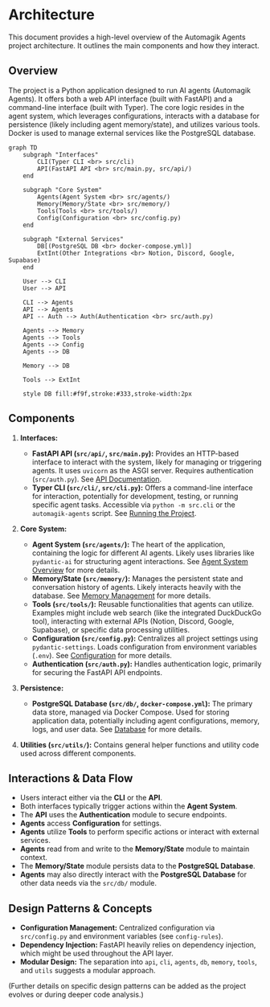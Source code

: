 # Architecture

This document provides a high-level overview of the Automagik Agents project architecture. It outlines the main components and how they interact.

## Overview

The project is a Python application designed to run AI agents (Automagik Agents). It offers both a web API interface (built with FastAPI) and a command-line interface (built with Typer). The core logic resides in the agent system, which leverages configurations, interacts with a database for persistence (likely including agent memory/state), and utilizes various tools. Docker is used to manage external services like the PostgreSQL database.

```mermaid
graph TD
    subgraph "Interfaces"
        CLI(Typer CLI <br> src/cli)
        API(FastAPI API <br> src/main.py, src/api/)
    end

    subgraph "Core System"
        Agents(Agent System <br> src/agents/)
        Memory(Memory/State <br> src/memory/)
        Tools(Tools <br> src/tools/)
        Config(Configuration <br> src/config.py)
    end

    subgraph "External Services"
        DB[(PostgreSQL DB <br> docker-compose.yml)]
        ExtInt(Other Integrations <br> Notion, Discord, Google, Supabase)
    end

    User --> CLI
    User --> API

    CLI --> Agents
    API --> Agents
    API -- Auth --> Auth(Authentication <br> src/auth.py)

    Agents --> Memory
    Agents --> Tools
    Agents --> Config
    Agents --> DB

    Memory --> DB

    Tools --> ExtInt

    style DB fill:#f9f,stroke:#333,stroke-width:2px
```

## Components

1.  **Interfaces:**
    *   **FastAPI API (`src/api/`, `src/main.py`):** Provides an HTTP-based interface to interact with the system, likely for managing or triggering agents. It uses `uvicorn` as the ASGI server. Requires authentication (`src/auth.py`). See [API Documentation](./api.md).
    *   **Typer CLI (`src/cli/`, `src/cli.py`):** Offers a command-line interface for interaction, potentially for development, testing, or running specific agent tasks. Accessible via `python -m src.cli` or the `automagik-agents` script. See [Running the Project](./running.md).

2.  **Core System:**
    *   **Agent System (`src/agents/`):** The heart of the application, containing the logic for different AI agents. Likely uses libraries like `pydantic-ai` for structuring agent interactions. See [Agent System Overview](./agents_overview.md) for more details.
    *   **Memory/State (`src/memory/`):** Manages the persistent state and conversation history of agents. Likely interacts heavily with the database. See [Memory Management](./memory.md) for more details.
    *   **Tools (`src/tools/`):** Reusable functionalities that agents can utilize. Examples might include web search (like the integrated DuckDuckGo tool), interacting with external APIs (Notion, Discord, Google, Supabase), or specific data processing utilities.
    *   **Configuration (`src/config.py`):** Centralizes all project settings using `pydantic-settings`. Loads configuration from environment variables (`.env`). See [Configuration](./configuration.md) for more details.
    *   **Authentication (`src/auth.py`):** Handles authentication logic, primarily for securing the FastAPI API endpoints.

3.  **Persistence:**
    *   **PostgreSQL Database (`src/db/`, `docker-compose.yml`):** The primary data store, managed via Docker Compose. Used for storing application data, potentially including agent configurations, memory, logs, and user data. See [Database](./database.md) for more details.

4.  **Utilities (`src/utils/`):** Contains general helper functions and utility code used across different components.

## Interactions & Data Flow

*   Users interact either via the **CLI** or the **API**.
*   Both interfaces typically trigger actions within the **Agent System**.
*   The **API** uses the **Authentication** module to secure endpoints.
*   **Agents** access **Configuration** for settings.
*   **Agents** utilize **Tools** to perform specific actions or interact with external services.
*   **Agents** read from and write to the **Memory/State** module to maintain context.
*   The **Memory/State** module persists data to the **PostgreSQL Database**.
*   **Agents** may also directly interact with the **PostgreSQL Database** for other data needs via the `src/db/` module.

## Design Patterns & Concepts

*   **Configuration Management:** Centralized configuration via `src/config.py` and environment variables (see `config-rules`).
*   **Dependency Injection:** FastAPI heavily relies on dependency injection, which might be used throughout the API layer.
*   **Modular Design:** The separation into `api`, `cli`, `agents`, `db`, `memory`, `tools`, and `utils` suggests a modular approach.

(Further details on specific design patterns can be added as the project evolves or during deeper code analysis.) 